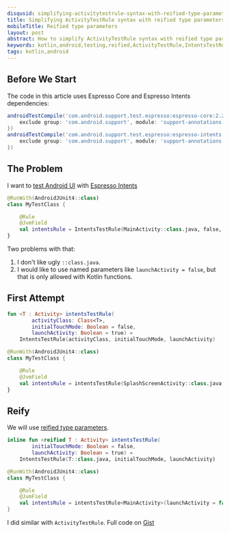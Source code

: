 ```yaml
---
disqusid: simplifying-activitytestrule-syntax-with-reified-type-parameters
title: Simplifying ActivityTestRule syntax with reified type parameters
mobileTitle: Reified type parameters
layout: post
abstract: How to simplify ActivityTestRule syntax with reified type parameters in Kotlin
keywords: kotlin,android,testing,reified,ActivityTestRule,IntentsTestRule
tags: kotlin,android
---
```


## Before We Start

The code in this article uses Espresso Core and Espresso Intents dependencies:

```gradle
androidTestCompile('com.android.support.test.espresso:espresso-core:2.2.2', {
    exclude group: 'com.android.support', module: 'support-annotations'
})
androidTestCompile('com.android.support.test.espresso:espresso-intents:2.2.2', {
    exclude group: 'com.android.support', module: 'support-annotations'
})
```

## The Problem

I want to [test Android UI](https://developer.android.com/training/testing/ui-testing/espresso-testing.html)
with [Espresso Intents](https://google.github.io/android-testing-support-library/docs/espresso/intents/index.html)

```kotlin
@RunWith(AndroidJUnit4::class)
class MyTestClass {

    @Rule
    @JvmField
    val intentsRule = IntentsTestRule(MainActivity::class.java, false, false)
}
```

Two problems with that:
1. I don't like ugly `::class.java`.
2. I would like to use named parameters like `launchActivity = false`,
but that is only allowed with Kotlin functions.

## First Attempt

```kotlin
fun <T : Activity> intentsTestRule(
        activityClass: Class<T>,
        initialTouchMode: Boolean = false,
        launchActivity: Boolean = true) =
    IntentsTestRule(activityClass, initialTouchMode, launchActivity)
```

```kotlin
@RunWith(AndroidJUnit4::class)
class MyTestClass {

    @Rule
    @JvmField
    val intentsRule = intentsTestRule(SplashScreenActivity::class.java, launchActivity = false)
}
```

## Reify

We will use
[reified type parameters](https://kotlinlang.org/docs/reference/inline-functions.html#reified-type-parameters).

```kotlin
inline fun <reified T : Activity> intentsTestRule(
        initialTouchMode: Boolean = false,
        launchActivity: Boolean = true) =
    IntentsTestRule(T::class.java, initialTouchMode, launchActivity)
```

```kotlin
@RunWith(AndroidJUnit4::class)
class MyTestClass {

    @Rule
    @JvmField
    val intentsRule = intentsTestRule<MainActivity>(launchActivity = false)
}
```

I did similar with `ActivityTestRule`.
Full code on [Gist](https://gist.github.com/sczerwinski/bcd7e38a02638c249878b78b2e9e6cd0)

